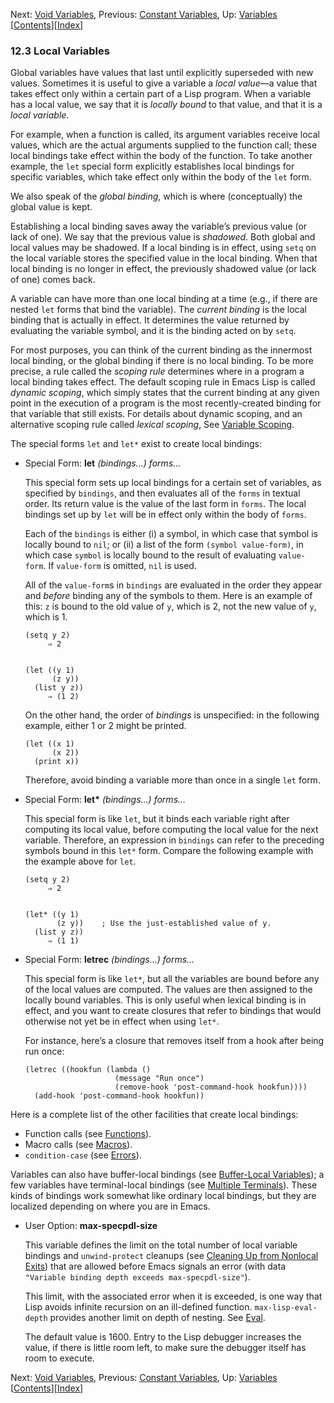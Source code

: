 <!-- This is the GNU Emacs Lisp Reference Manual
corresponding to Emacs version 27.2.

Copyright (C) 1990-1996, 1998-2021 Free Software Foundation,
Inc.

Permission is granted to copy, distribute and/or modify this document
under the terms of the GNU Free Documentation License, Version 1.3 or
any later version published by the Free Software Foundation; with the
Invariant Sections being "GNU General Public License," with the
Front-Cover Texts being "A GNU Manual," and with the Back-Cover
Texts as in (a) below.  A copy of the license is included in the
section entitled "GNU Free Documentation License."

(a) The FSF's Back-Cover Text is: "You have the freedom to copy and
modify this GNU manual.  Buying copies from the FSF supports it in
developing GNU and promoting software freedom." -->

<!-- Created by GNU Texinfo 6.7, http://www.gnu.org/software/texinfo/ -->

Next: [Void Variables](Void-Variables.html), Previous: [Constant Variables](Constant-Variables.html), Up: [Variables](Variables.html)   \[[Contents](index.html#SEC_Contents "Table of contents")]\[[Index](Index.html "Index")]

### 12.3 Local Variables

Global variables have values that last until explicitly superseded with new values. Sometimes it is useful to give a variable a *local value*—a value that takes effect only within a certain part of a Lisp program. When a variable has a local value, we say that it is *locally bound* to that value, and that it is a *local variable*.

For example, when a function is called, its argument variables receive local values, which are the actual arguments supplied to the function call; these local bindings take effect within the body of the function. To take another example, the `let` special form explicitly establishes local bindings for specific variables, which take effect only within the body of the `let` form.

We also speak of the *global binding*, which is where (conceptually) the global value is kept.

Establishing a local binding saves away the variable’s previous value (or lack of one). We say that the previous value is *shadowed*. Both global and local values may be shadowed. If a local binding is in effect, using `setq` on the local variable stores the specified value in the local binding. When that local binding is no longer in effect, the previously shadowed value (or lack of one) comes back.

A variable can have more than one local binding at a time (e.g., if there are nested `let` forms that bind the variable). The *current binding* is the local binding that is actually in effect. It determines the value returned by evaluating the variable symbol, and it is the binding acted on by `setq`.

For most purposes, you can think of the current binding as the innermost local binding, or the global binding if there is no local binding. To be more precise, a rule called the *scoping rule* determines where in a program a local binding takes effect. The default scoping rule in Emacs Lisp is called *dynamic scoping*, which simply states that the current binding at any given point in the execution of a program is the most recently-created binding for that variable that still exists. For details about dynamic scoping, and an alternative scoping rule called *lexical scoping*, See [Variable Scoping](Variable-Scoping.html).

The special forms `let` and `let*` exist to create local bindings:

*   Special Form: **let** *(bindings…) forms…*

    This special form sets up local bindings for a certain set of variables, as specified by `bindings`, and then evaluates all of the `forms` in textual order. Its return value is the value of the last form in `forms`. The local bindings set up by `let` will be in effect only within the body of `forms`.

    Each of the `bindings` is either (i) a<!-- /@w --> symbol, in which case that symbol is locally bound to `nil`; or (ii) a<!-- /@w --> list of the form `(symbol value-form)`, in which case `symbol` is locally bound to the result of evaluating `value-form`. If `value-form` is omitted, `nil` is used.

    All of the `value-form`s in `bindings` are evaluated in the order they appear and *before* binding any of the symbols to them. Here is an example of this: `z` is bound to the old value of `y`, which is 2, not the new value of `y`, which is 1.

        (setq y 2)
             ⇒ 2

    ```
    ```

        (let ((y 1)
              (z y))
          (list y z))
             ⇒ (1 2)

    On the other hand, the order of *bindings* is unspecified: in the following example, either 1 or 2 might be printed.

        (let ((x 1)
              (x 2))
          (print x))

    Therefore, avoid binding a variable more than once in a single `let` form.

<!---->

*   Special Form: **let\*** *(bindings…) forms…*

    This special form is like `let`, but it binds each variable right after computing its local value, before computing the local value for the next variable. Therefore, an expression in `bindings` can refer to the preceding symbols bound in this `let*` form. Compare the following example with the example above for `let`.

        (setq y 2)
             ⇒ 2

    ```
    ```

        (let* ((y 1)
               (z y))    ; Use the just-established value of y.
          (list y z))
             ⇒ (1 1)

<!---->

*   Special Form: **letrec** *(bindings…) forms…*

    This special form is like `let*`, but all the variables are bound before any of the local values are computed. The values are then assigned to the locally bound variables. This is only useful when lexical binding is in effect, and you want to create closures that refer to bindings that would otherwise not yet be in effect when using `let*`.

    For instance, here’s a closure that removes itself from a hook after being run once:

        (letrec ((hookfun (lambda ()
                            (message "Run once")
                            (remove-hook 'post-command-hook hookfun))))
          (add-hook 'post-command-hook hookfun))

Here is a complete list of the other facilities that create local bindings:

*   Function calls (see [Functions](Functions.html)).
*   Macro calls (see [Macros](Macros.html)).
*   `condition-case` (see [Errors](Errors.html)).

Variables can also have buffer-local bindings (see [Buffer-Local Variables](Buffer_002dLocal-Variables.html)); a few variables have terminal-local bindings (see [Multiple Terminals](Multiple-Terminals.html)). These kinds of bindings work somewhat like ordinary local bindings, but they are localized depending on where you are in Emacs.

*   User Option: **max-specpdl-size**

    This variable defines the limit on the total number of local variable bindings and `unwind-protect` cleanups (see [Cleaning Up from Nonlocal Exits](Cleanups.html)) that are allowed before Emacs signals an error (with data `"Variable binding depth exceeds max-specpdl-size"`).

    This limit, with the associated error when it is exceeded, is one way that Lisp avoids infinite recursion on an ill-defined function. `max-lisp-eval-depth` provides another limit on depth of nesting. See [Eval](Eval.html#Definition-of-max_002dlisp_002deval_002ddepth).

    The default value is 1600. Entry to the Lisp debugger increases the value, if there is little room left, to make sure the debugger itself has room to execute.

Next: [Void Variables](Void-Variables.html), Previous: [Constant Variables](Constant-Variables.html), Up: [Variables](Variables.html)   \[[Contents](index.html#SEC_Contents "Table of contents")]\[[Index](Index.html "Index")]
